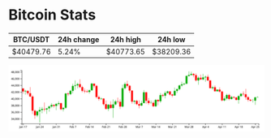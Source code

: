 # Bitcoin Stats

BTC/USDT|24h change|24h high|24h low|
|---|---|---|---|
|$40479.76|5.24%|$40773.65|$38209.36|

<img src="./chart.svg">
